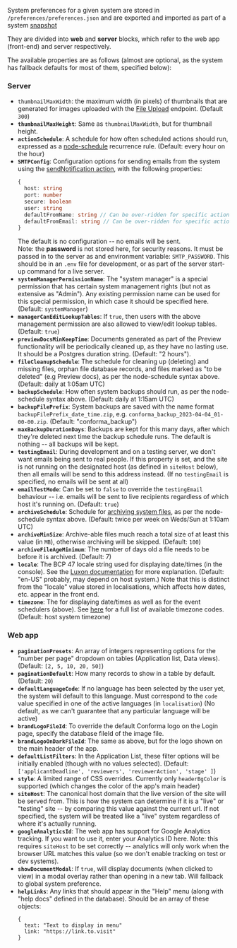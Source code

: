 System preferences for a given system are stored in `/preferences/preferences.json` and are exported and imported as part of a system [snapshot](Snapshots.md)

They are divided into **web** and **server** blocks, which refer to the web app (front-end) and server respectively.

The available properties are as follows (almost  are optional, as the system has fallback defaults for most of them, specified below):

### Server
- `thumbnailMaxWidth`: the maximum width (in pixels) of thumbnails that are generated for images uploaded with the [File Upload](API.md/#file-upload-endpoint) endpoint. (Default `300`)
- **`thumbnailMaxHeight`**: Same as `thumbnailMaxWidth`, but for thumbnail height.
- **`actionSchedule`**: A schedule for how often scheduled actions should run, expressed as a [node-schedule](https://www.npmjs.com/package/node-schedule#recurrence-rule-scheduling) recurrence rule. (Default: every hour on the hour)
- **`SMTPConfig`**: Configuration options for sending emails from the system using the [sendNotification action](List-of-Action-plugins.md/#send-notification), with the following properties:  
  ```ts
  {
    host: string
    port: number
    secure: boolean
    user: string
    defaultFromName: string // Can be over-ridden for specific actions
    defaultFromEmail: string // Can be over-ridden for specific actions
  }
  ```
  The default is no configuration -- no emails will be sent.  
  Note: the **password** is not stored here, for security reasons. It must be passed in to the server as and environment variable: `SMTP_PASSWORD`. This should be in an `.env` file for development, or as part of the server start-up command for a live server.
- **`systemManagerPermissionName`**: The "system manager" is a special permission that has certain system management rights (but not as extensive as "Admin"). Any existing permission name can be used for this special permission, in which case it should be specified here. (Default: `systemManager`)
- **`managerCanEditLookupTables`**: If `true`, then users with the above management permission are also allowed to view/edit lookup tables. (Default: `true`)
- **`previewDocsMinKeepTime`**: Documents generated as part of the Preview functionality will be periodically cleaned up, as they have no lasting use. It should be a Postgres duration string. (Default: "2 hours").
- **`fileCleanupSchedule`**: The schedule for cleaning up (deleting) and missing files, orphan file database records, and files marked as "to be deleted" (e.g Preview docs), as per the node-schedule syntax above. (Default: daily at 1:05am UTC)
- **`backupSchedule`**: How often system backups should run, as per the node-schedule syntax above. (Default: daily at 1:15am UTC)
- **`backupFilePrefix`**: System backups are saved with the name format `backupFilePrefix_date_time.zip`, e.g. `conforma_backup_2023-04-04_01-00-00.zip`. (Default: "conforma_backup")
- **`maxBackupDurationDays`**: Backups are kept for this many days, after which they're deleted next time the backup schedule runs. The default is nothing -- all backups will be kept.
- **`testingEmail`**: During development and on a testing server, we don't want emails being sent to real people. If this property is set, and the site is not running on the designated host (as defined in `siteHost` below), then all emails will be send to this address instead. (If no `testingEmail` is specified, no emails will be sent at all)
- **`emailTestMode`**: Can be set to `false` to override the `testingEmail` behaviour -- i.e. emails will be sent to live recipients regardless of which host it's running on. (Default: `true`)
- **`archiveSchedule`**: Schedule for [archiving system files](File-Archiving.md), as per the node-schedule syntax above. (Default: twice per week on Weds/Sun at 1:10am UTC)
- **`archiveMinSize`**: Archive-able files much reach a total size of at least this value (in `MB`), otherwise archiving will be skipped. (Default: `100`)
- **`archiveFileAgeMinimum`**: The number of days old a file needs to be before it is archived. (Default: 7)
- **`locale`**: The BCP 47 locale string used for displaying date/times (in the console). See the [Luxon documentation](https://www.science.co.il/language/Locale-codes.php) for more explanation. (Default: "en-US" probably, may depend on host system.) Note that this is distinct from the "locale" value stored in localisations, which affects how dates, etc. appear in the front end.
- **`timezone`**: The for displaying date/times as well as for the event schedulers (above). See [here](https://en.wikipedia.org/wiki/List_of_tz_database_time_zones) for a full list of available timezone codes. (Default: host system timezone)

### Web app

- **`paginationPresets`**: An array of integers representing options for the "number per page" dropdown on tables (Application list, Data views). (Default: `[2, 5, 10, 20, 50]`)
- **`paginationDefault`**: How many records to show in a table by default. (Default: `20`)
- **`defaultLanguageCode`**: If no language has been selected by the user yet, the system will default to this language. Must correspond to the `code` value specified in one of the active languages (in `localisation`) (No default, as we can't guarantee that any particular language will be active)
- **`brandLogoFileId`**: To override the default Conforma logo on the Login page, specify the database fileId of the image file.
- **`brandLogoOnDarkFileId`**: The same as above, but for the logo shown on the main header of the app.
- **`defaultListFilters`**: In the Application List, these filter options will be initially enabled (though with no values selected). (Default: `['applicantDeadline', 'reviewers', 'reviewerAction', 'stage' ]`)
- **`style`**: A limited range of CSS overrides. Currently only `headerBgColor` is supported (which changes the color of the app's main header)
- **`siteHost`**: The canonical host domain that the live version of the site will be served from. This is how the system can determine if it is a "live" or "testing" site -- by comparing this value against the current url. If not specified, the system will be treated like a "live" system regardless of where it's actually running.
- **`googleAnalyticsId`**: The web app has support for Google Analytics tracking. If you want to use it, enter your Analytics ID here. Note: this requires `siteHost` to be set correctly -- analytics will only work when the browser URL matches this value (so we don't enable tracking on test or dev systems).
- **`showDocumentModal`**: If `true`, will display documents (when clicked to view) in a modal overlay rather than opening in a new tab. Will fallback to global system preference.
- **`helpLinks`**: Any links that should appear in the "Help" menu (along with "help docs" defined in the database). Should be an array of these objects:  
  ```
  {
    text: "Text to display in menu"
    link: "https://link.to.visit"
  }
  ```
